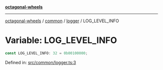 [**octagonal-wheels**](../../../../../../README.md)

***

[octagonal-wheels](../../../../../../globals.md) / [common](../../../README.md) / [logger](../README.md) / LOG\_LEVEL\_INFO

# Variable: LOG\_LEVEL\_INFO

```ts
const LOG_LEVEL_INFO: 32 = 0b00100000;
```

Defined in: [src/common/logger.ts:3](https://github.com/vrtmrz/octagonal-wheels/blob/main/src/common/logger.ts#L3)
